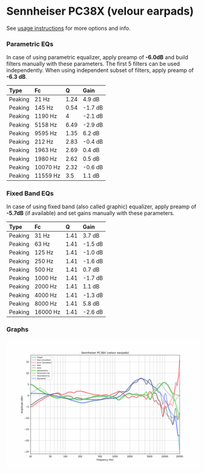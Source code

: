 # Sennheiser PC38X (velour earpads)
See [usage instructions](https://github.com/jaakkopasanen/AutoEq#usage) for more options and info.

### Parametric EQs
In case of using parametric equalizer, apply preamp of **-6.0dB** and build filters manually
with these parameters. The first 5 filters can be used independently.
When using independent subset of filters, apply preamp of **-6.3 dB**.

| Type    | Fc       |    Q | Gain    |
|:--------|:---------|:-----|:--------|
| Peaking | 21 Hz    | 1.24 | 4.9 dB  |
| Peaking | 145 Hz   | 0.54 | -1.7 dB |
| Peaking | 1190 Hz  | 4    | -2.1 dB |
| Peaking | 5158 Hz  | 6.49 | -2.9 dB |
| Peaking | 9595 Hz  | 1.35 | 6.2 dB  |
| Peaking | 212 Hz   | 2.83 | -0.4 dB |
| Peaking | 1963 Hz  | 2.69 | 0.4 dB  |
| Peaking | 1980 Hz  | 2.62 | 0.5 dB  |
| Peaking | 10070 Hz | 2.32 | -0.6 dB |
| Peaking | 11559 Hz | 3.5  | 1.1 dB  |

### Fixed Band EQs
In case of using fixed band (also called graphic) equalizer, apply preamp of **-5.7dB**
(if available) and set gains manually with these parameters.

| Type    | Fc       |    Q | Gain    |
|:--------|:---------|:-----|:--------|
| Peaking | 31 Hz    | 1.41 | 3.7 dB  |
| Peaking | 63 Hz    | 1.41 | -1.5 dB |
| Peaking | 125 Hz   | 1.41 | -1.0 dB |
| Peaking | 250 Hz   | 1.41 | -1.6 dB |
| Peaking | 500 Hz   | 1.41 | 0.7 dB  |
| Peaking | 1000 Hz  | 1.41 | -1.7 dB |
| Peaking | 2000 Hz  | 1.41 | 1.1 dB  |
| Peaking | 4000 Hz  | 1.41 | -1.3 dB |
| Peaking | 8000 Hz  | 1.41 | 5.8 dB  |
| Peaking | 16000 Hz | 1.41 | -2.6 dB |

### Graphs
![](./Sennheiser%20PC38X%20(velour%20earpads).png)